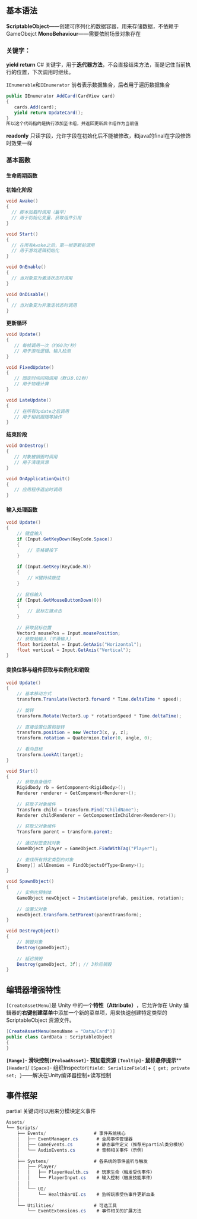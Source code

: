 ## 基本语法
**ScriptableObject**——创建可序列化的数据容器，用来存储数据，不依赖于GameObejct
**MonoBehaviour**——需要依附场景对象存在
### **关键字**：
  **yield return** 
    C# 关键字，用于**迭代器方法**，不会直接结束方法，而是记住当前执行的位置，下次调用时继续。

 `IEnumerable`和`IEnumerator`
    前者表示数据集合，后者用于遍历数据集合
   ```C#
   public IEnumerator AddCard(CardView card)
   {
      cards.Add(card);
      yield return UpdateCard();
   }
   所以这个代码指的是执行添加至卡组，并返回更新后卡组作为当前值
   ```
 **readonly** 
    只读字段，允许字段在初始化后不能被修改，和java的final在字段修饰时效果一样

### 基本函数
#### 生命周期函数
**初始化阶段**
  ```c#
  void Awake()
  {
    // 脚本加载时调用（最早）
    // 用于初始化变量、获取组件引用
  }

  void Start()
  {
    // 在所有Awake之后，第一帧更新前调用
    // 用于游戏逻辑初始化
  }

  void OnEnable()
  {
    // 当对象变为激活状态时调用
  }

  void OnDisable()
  {
    // 当对象变为非激活状态时调用
  }
  ```

**更新循环**
 ```C#
 void Update()
 {
    // 每帧调用一次（约60次/秒）
    // 用于游戏逻辑、输入检测
 }

 void FixedUpdate()
 { 
    // 固定时间间隔调用（默认0.02秒）
    // 用于物理计算
 }

 void LateUpdate()
 {
    // 在所有Update之后调用
    // 用于相机跟随等操作
 }
 ```

**结束阶段**
 ```C#
 void OnDestroy()
 {
    // 对象被销毁时调用
    // 用于清理资源
 }

 void OnApplicationQuit()
 {
    // 应用程序退出时调用
 }
 ```

#### 输入处理函数
```C#
void Update()
{
    // 键盘输入
    if (Input.GetKeyDown(KeyCode.Space))
    {
        // 空格键按下
    }
    
    if (Input.GetKey(KeyCode.W))
    {
        // W键持续按住
    }
    
    // 鼠标输入
    if (Input.GetMouseButtonDown(0))
    {
        // 鼠标左键点击
    }
    
    // 获取鼠标位置
    Vector3 mousePos = Input.mousePosition;
    // 获取轴输入（平滑输入）
    float horizontal = Input.GetAxis("Horizontal");
    float vertical = Input.GetAxis("Vertical");
}
```

#### 变换位移与组件获取与实例化和销毁
```c#
void Update()
{
    // 基本移动方式
    transform.Translate(Vector3.forward * Time.deltaTime * speed);
    
    // 旋转
    transform.Rotate(Vector3.up * rotationSpeed * Time.deltaTime);
    
    // 直接设置位置和旋转
    transform.position = new Vector3(x, y, z);
    transform.rotation = Quaternion.Euler(0, angle, 0);
    
    // 看向目标
    transform.LookAt(target);
}

void Start()
{
    // 获取自身组件
    Rigidbody rb = GetComponent<Rigidbody>();
    Renderer renderer = GetComponent<Renderer>();
    
    // 获取子对象组件
    Transform child = transform.Find("ChildName");
    Renderer childRenderer = GetComponentInChildren<Renderer>();
    
    // 获取父对象组件
    Transform parent = transform.parent;
    
    // 通过标签查找对象
    GameObject player = GameObject.FindWithTag("Player");
    
    // 查找所有特定类型的对象
    Enemy[] allEnemies = FindObjectsOfType<Enemy>();
}

void SpawnObject()
{
    // 实例化预制体
    GameObject newObject = Instantiate(prefab, position, rotation);
    
    // 设置父对象
    newObject.transform.SetParent(parentTransform);
}

void DestroyObject()
{
    // 销毁对象
    Destroy(gameObject);
    
    // 延迟销毁
    Destroy(gameObject, 3f); // 3秒后销毁
}
```

## 编辑器增强特性
`[CreateAssetMenu]`是 Unity 中的一个 ​**​特性（Attribute）​**​，它允许你在 Unity 编辑器的 ​**​右键创建菜单​**​ 中添加一个新的菜单项，用来快速创建特定类型的 ScriptableObject 资源文件。
```C#
[CreateAssetMenu(menuName = "Data/Card")]
public class CardData : ScriptableObject
{
}
```
 **`[Range]`- 滑块控制​**
 **`[PreloadAsset]`- 预加载资源**
 **`[Tooltip]`- 鼠标悬停提示​**
 **`[Header]`/ `[Space]`- 组织Inspector​
 `[field: SerializeField]`+ `{ get; private set; }`——解决在Unity编译器控制+读写控制

## 事件框架
partial 关键词可以用来分模块定义事件
```C#
Assets/
└── Scripts/
    ├── Events/                  # 事件系统核心
    │   ├── EventManager.cs       # 全局事件管理器
    │   ├── GameEvents.cs         # 静态事件定义（推荐用partial类分模块）
    │   └── AudioEvents.cs        # 音频相关事件（示例）
    │
    ├── Systems/                 # 各系统的事件监听与触发
    │   ├── Player/
    │   │   ├── PlayerHealth.cs   # 玩家生命（触发受伤事件）
    │   │   └── PlayerInput.cs    # 输入控制（触发技能事件）
    │   │
    │   └── UI/
    │       └── HealthBarUI.cs    # 监听玩家受伤事件更新血条
    │
    └── Utilities/               # 可选工具
        └── EventExtensions.cs    # 事件相关的扩展方法
```

